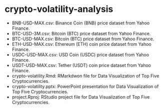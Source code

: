 # crypto-volatility-analysis

- BNB-USD-MAX.csv: Binance Coin (BNB) price dataset from Yahoo Finance.
- BTC-USD-3M.csv: Bitcoin (BTC) price dataset from Yahoo Finance.
- BTC-USD-MAX.csv: Bitcoin (BTC) price dataset from Yahoo Finance.
- ETH-USD-MAX.csv: Ethereum (ETH) coin price dataset from Yahoo Finance.
- USDC-USD-MAX.csv: USD Coin (USDC) price dataset from Yahoo Finance.
- USDT-USD-MAX.csv: Tether (USDT) coin price dataset from Yahoo Finance.
- crypto-volatility.Rmd: RMarkdwon file for Data Visualization of Top Five Cryptocurrencies.
- crypto-volatility.pptx: PowerPoint presentation for Data Visualization of Top Five Cryptocurrencies.
- project.Rproj: RStudio project file for Data Visualization of Top Five Cryptocurrencies.
